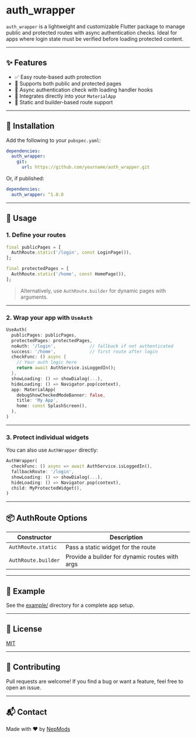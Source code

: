 # auth_wrapper

`auth_wrapper` is a lightweight and customizable Flutter package to manage public and protected routes with async authentication checks. Ideal for apps where login state must be verified before loading protected content.

---

## ✨ Features

- ✅ Easy route-based auth protection
- 🔐 Supports both public and protected pages
- 🔄 Async authentication check with loading handler hooks
- 🧩 Integrates directly into your `MaterialApp`
- 🧱 Static and builder-based route support

---

## 🚀 Installation

Add the following to your `pubspec.yaml`:

```yaml
dependencies:
  auth_wrapper:
    git:
      url: https://github.com/yourname/auth_wrapper.git
```

Or, if published:

```yaml
dependencies:
  auth_wrapper: ^1.0.0
```

---

## 🧩 Usage

### 1. Define your routes

```dart
final publicPages = [
  AuthRoute.static('/login', const LoginPage()),
];

final protectedPages = [
  AuthRoute.static('/home', const HomePage()),
];
```

> Alternatively, use `AuthRoute.builder` for dynamic pages with arguments.

---

### 2. Wrap your app with `UseAuth`

```dart
UseAuth(
  publicPages: publicPages,
  protectedPages: protectedPages,
  noAuth: '/login',             // fallback if not authenticated
  success: '/home',             // first route after login
  checkFunc: () async {
    // Your auth logic here
    return await AuthService.isLoggedIn();
  },
  showLoading: () => showDialog(...),
  hideLoading: () => Navigator.pop(context),
  app: MaterialApp(
    debugShowCheckedModeBanner: false,
    title: 'My App',
    home: const SplashScreen(),
  ),
)
```

---

### 3. Protect individual widgets

You can also use `AuthWrapper` directly:

```dart
AuthWrapper(
  checkFunc: () async => await AuthService.isLoggedIn(),
  fallbackRoute: '/login',
  showLoading: () => showDialog(...),
  hideLoading: () => Navigator.pop(context),
  child: MyProtectedWidget(),
)
```

---

## 📦 AuthRoute Options

| Constructor       | Description                                     |
|-------------------|-------------------------------------------------|
| `AuthRoute.static`| Pass a static widget for the route              |
| `AuthRoute.builder`| Provide a builder for dynamic routes with args |

---

## 📄 Example

See the [example/](example/) directory for a complete app setup.

---

## 📜 License

[MIT](LICENSE)

---

## 🤝 Contributing

Pull requests are welcome! If you find a bug or want a feature, feel free to open an issue.

---

## 📬 Contact

Made with ❤️ by [NepMods](https://github.com/nepmods)
